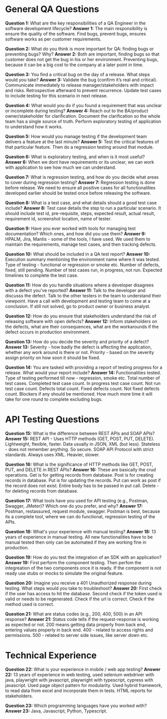 # General QA Questions
**Question 1:** What are the key responsibilities of a QA Engineer in the software development lifecycle?
**Answer 1:** <!-- <Write your answer here> -->
The main responsibility is ensure the quality of the software.
Find bugs, prevent bugs, ensures software works as per customer requirements.

**Question 2:** What do you think is more important for QA: finding bugs or preventing bugs? Why?
**Answer 2:** <!-- <Write your answer here> -->
Both are important, finding bugs so that customer does not get the bug in his or her environment.
Preventing bugs, because it can be a big cost to the company at a later point in time.

**Question 3:** You find a critical bug on the day of a release. What steps would you take?
**Answer 3:** <!-- <Write your answer here> -->
Validate the bug (confirm it’s real and critical).
Communicate immediately to release manager/stakeholders with impact and risks.
Retrospective afterward to prevent recurrence.
Update test cases to include testing for this scenario in next release.

**Question 4:** What would you do if you found a requirement that was unclear or incomplete during testing?
**Answer 4:** <!-- <Write your answer here> -->
Reach out to the BA/product owner/stakeholder for clarification.
Document the clarification so the whole team has a single source of truth.
Perform exploratory testing of application to understand how it works.

**Question 5:** How would you manage testing if the development team delivers a feature at the last minute?
**Answer 5:** <!-- <Write your answer here> -->
Test the critical features of that particular feature.
Then do a regression testing around that module.

**Question 6:** What is exploratory testing, and when is it most useful?
**Answer 6:** <!-- <Write your answer here> -->
When we dont have requirements or its unclear, we can work with application to see how much we can understand.

**Question 7:** What is regression testing, and how do you decide what areas to cover during regression testing?
**Answer 7:** <!-- <Write your answer here> -->
Regression testing is done before release. We need to ensure all positive cases for all functionalities developed earlier should be tested once before releasing the software.

**Question 8:** What is a test case, and what details should a good test case include?
**Answer 8:** <!-- <Write your answer here> -->
Test case details the step to run a particular scenario.
It should include test id, pre-requisite, steps, expected result, actual result, requirement id, screenshot location, name of tester.

**Question 9:** Have you ever worked with tools for managing test documentation? Which ones, and how did you use them?
**Answer 9:** <!-- <Write your answer here> -->
HPALM, Jira, Mantis - some of the tools, I have used.
We used them to maintain the requirements, manage test cases, and then tracking defects.

**Question 10:** What should be included in a QA test report?
**Answer 10:** <!-- <Write your answer here> -->
Execution summary mentioning the environment name where it was tested.
Type of testing - functional or regression or smoke etc.
Number of defects, fixed, still pending.
Number of test cases run, in progress, not run.
Expected timelines to complete the test case.

**Question 11:** How do you handle situations where a developer disagrees with a defect you've reported?
**Answer 11:** <!-- <Write your answer here> -->
Talk to the developer and discusss the defect.
Talk to the other testers in the team to understand their viewpoint.
Have a call with development and testing team to come at a conclusion.
If still not solved, go to product owner or business analyst.

**Question 12:** How do you ensure that stakeholders understand the risk of releasing software with open defects?
**Answer 12:** <!-- <Write your answer here> -->
Inform stakeholders on the defects, what are their consequences, what are the workarounds if the defect occurs in production environment.

**Question 13:** How do you decide the severity and priority of a defect?
**Answer 13:** <!-- <Write your answer here> -->
Severity - how badly the defect is affecting the application, whether any work around is there or not.
Priority - based on the severity assign priority on how soon it should be fixed.

**Question 14:** You are tasked with providing a report of testing progress for a release. What would your report include?
**Answer 14:** <!-- <Write your answer here> -->
Functionalities tested.
Type of testing performed till now - regression, smoke etc.
Total number of test cases.
Completed test case count.
In progress test case count.
Not run test case count.
Defects total count.
Fixed defects count.
Not fixed defects count.
Blockers if any should be mentioned.
How much more time it will take for one round to complete excluding bugs.


# API Testing Questions

**Question 15:** What is the difference between REST APIs and SOAP APIs?
**Answer 15:** <!-- <Write your answer here> -->
REST API -
Uses HTTP methods (GET, POST, PUT, DELETE).
Lightweight, flexible, faster.
Data usually in JSON, XML (but less).
Stateless - does not remember anything. So secure.
SOAP API
Protocol with strict standards.
Always uses XML.
Heavier, slower.

**Question 16:** What is the significance of HTTP methods like GET, POST, PUT, and DELETE in REST APIs?
**Answer 16:** <!-- <Write your answer here> -->
These are basically the crud operations.
Get is for getting records from database.
Post is for creating records in database.
Put is for updating the records. Put can work as post if the record does not exist. Entire body has to be passed in put call.
Delete - for deleting records from database.

**Question 17:** What tools have you used for API testing (e.g., Postman, Swagger, JMeter)? Which one do you prefer, and why?
**Answer 17:** <!-- <Write your answer here> -->
Postman, restassured, request module, swagger.
Postman is best, because its a complete tool, where we can do functional, regression testing of the APIs.

**Question 18:** What's your experience with manual testing?
**Answer 18:** <!-- <Write your answer here> -->
13 years of experience in manual testing. All new functionalities have to be manual tested then only can be automated if they are working fine in production.

**Question 19:** How do you test the integration of an SDK with an application?
**Answer 19:** <!-- <Write your answer here> -->
First perform the component testing.
Then perfom the integreation of the two components once it is ready.
If the component is not ready use stubs or mocks to simulate the original feature.

**Question 20:** Imagine you receive a 401 Unauthorized response during testing. What steps would you take to troubleshoot?
**Answer 20:** <!-- <Write your answer here> -->
First check if the user has access to hit the database.
Second check if the token used is valid or needs to be regenerated.
Check if the url is correct.
Check if the method used is correct.



**Question 21:** What are status codes (e.g., 200, 400, 500) in an API response?
**Answer 21:** <!-- <Write your answer here> -->
Status code tells if the request-response is working as expected or not.
200 means getting data properly from back end, entering values properly in back end.
400 - related to access rights and permissions.
500 - related to server side issues, like server down etc.

# Technical Experience

**Question 22:** What is your experience in mobile / web app testing?
**Answer 22:** <!-- <Write your answer here> -->
13 years of experience in web testing, used selenium webdriver with java, playwright with javascript, playwright with typescript, cypress with javascript.
Used page object pattern for modularity.
Used hybrid framework, to read data from excel and incorporate them in tests.
HTML reports for stakeholders.


**Question 23:** Which programming languages have you worked with?
**Answer 23:** <!-- <Write your answer here> -->
Java, Javascript, Python, Typescript.
